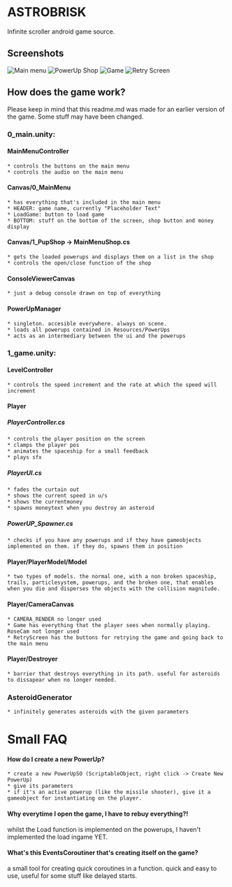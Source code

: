 # ASTROBRISK
Infinite scroller android game source.

## Screenshots
![Main menu](Docs/Images/0.png)
![PowerUp Shop](Docs/Images/1.png)
![Game](Docs/Images/2.png)
![Retry Screen](Docs/Images/3.png)

## How does the game work?
Please keep in mind that this readme.md was made for an earlier version of the game. Some stuff may have been changed.
### 0_main.unity:
#### MainMenuController
	* controls the buttons on the main menu
	* controls the audio on the main menu

#### Canvas/0_MainMenu
	* has everything that's included in the main menu
	* HEADER: game name, currently "Placeholder Text"
	* LoadGame: button to load game
	* BOTTOM: stuff on the bottom of the screen, shop button and money display
	
#### Canvas/1_PupShop -> MainMenuShop.cs
	* gets the loaded powerups and displays them on a list in the shop
	* controls the open/close function of the shop 
	
#### ConsoleViewerCanvas
	* just a debug console drawn on top of everything

#### PowerUpManager
	* singleton. accesible everywhere. always on scene.
	* loads all powerups contained in Resources/PowerUps
	* acts as an intermediary between the ui and the powerups

### 1_game.unity:
#### LevelController
	* controls the speed increment and the rate at which the speed will increment
	
#### Player
##### PlayerController.cs
	* controls the player position on the screen
	* clamps the player pos
	* animates the spaceship for a small feedback
	* plays sfx
##### PlayerUI.cs
	* fades the curtain out
	* shows the current speed in u/s
	* shows the currentmoney
	* spawns moneytext when you destroy an asteroid
##### PowerUP_Spawner.cs
	* checks if you have any powerups and if they have gameobjects implemented on them. if they do, spawns them in position

#### Player/PlayerModel/Model
	* two types of models. the normal one, with a non broken spaceship, trails, particlesystem, powerups, and the broken one, that enables when you die and disperses the objects with the collision magnitude.
	
#### Player/CameraCanvas
	* CAMERA_RENDER no longer used
	* Game has everything that the player sees when normally playing. RoseCam not longer used
	* RetryScreen has the buttons for retrying the game and going back to the main menu
	
#### Player/Destroyer
	* barrier that destroys everything in its path. useful for asteroids to dissapear when no longer needed.

### AsteroidGenerator
	* infinitely generates asteroids with the given parameters

# Small FAQ
#### How do I create a new PowerUp?
	* create a new PowerUpSO (ScriptableObject, right click -> Create New PowerUp)
	* give its parameters
	* if it's an active powerup (like the missile shooter), give it a gameobject for instantiating on the player.
	
#### Why everytime I open the game, I have to rebuy everything?!
whilst the Load function is implemented on the powerups, I haven't implemented the load ingame YET.

#### What's this EventsCoroutiner that's creating itself on the game?
a small tool for creating quick coroutines in a function. quick and easy to use, useful for some stuff like delayed starts.
